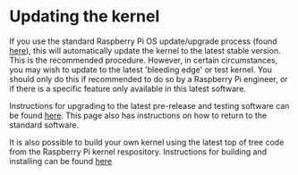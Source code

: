# Updating the kernel

If you use the standard Raspberry Pi OS update/upgrade process (found [here](../../raspbian/updating.md)), this will automatically update the kernel to the latest stable version. This is the recommended procedure. However, in certain circumstances, you may wish to update to the latest 'bleeding edge' or test kernel. You should only do this if recommended to do so by a Raspberry Pi engineer, or if there is a specific feature only available in this latest software.

Instructions for upgrading to the latest pre-release and testing software can be found [here](../../raspbian/applications/rpi-update.md). This page also has instructions on how to return to the standard software.

It is also possible to build your own kernel using the latest top of tree code from the Raspberry Pi kernel respository. Instructions for building and installing can be found [here](building.md)


